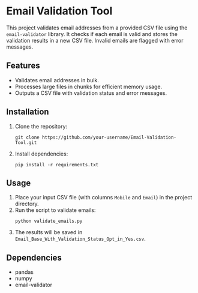 
# Email Validation Tool

This project validates email addresses from a provided CSV file using the `email-validator` library. It checks if each email is valid and stores the validation results in a new CSV file. Invalid emails are flagged with error messages.

## Features
- Validates email addresses in bulk.
- Processes large files in chunks for efficient memory usage.
- Outputs a CSV file with validation status and error messages.

## Installation
1. Clone the repository:
   ```
   git clone https://github.com/your-username/Email-Validation-Tool.git
   ```
2. Install dependencies:
   ```
   pip install -r requirements.txt
   ```

## Usage
1. Place your input CSV file (with columns `Mobile` and `Email`) in the project directory.
2. Run the script to validate emails:
   ```
   python validate_emails.py
   ```
3. The results will be saved in `Email_Base_With_Validation_Status_Opt_in_Yes.csv`.

## Dependencies
- pandas
- numpy
- email-validator
